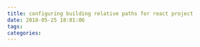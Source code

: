 ```yaml
---
title: configuring building relative paths for react project
date: 2018-05-25 18:01:06
tags:
categories:
---
```

